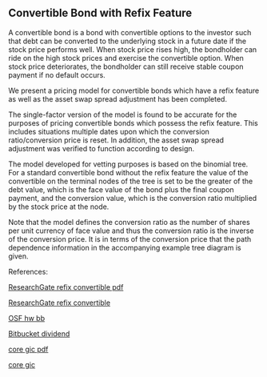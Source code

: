 ## Convertible Bond with Refix Feature
   
A convertible bond is a bond with convertible options to the investor such that debt can be converted to the underlying stock in a future date if the stock price performs well. When stock price rises high, the bondholder can ride on the high stock prices and exercise the convertible option. When stock price deteriorates, the bondholder can still receive stable coupon payment if no default occurs.  

We present a pricing model for convertible bonds which have a refix feature as well as the asset swap spread adjustment has been completed.  

The single-factor version of the model is found to be accurate for the purposes of pricing convertible bonds which possess the refix feature.  This includes situations multiple dates upon which the conversion ratio/conversion price is reset.  In addition, the asset swap spread adjustment was verified to function according to design.

The model developed for vetting purposes is based on the binomial tree.  For a standard convertible bond without the refix feature the value of the convertible on the terminal nodes of the tree is set to be the greater of the debt value, which is the face value of the bond plus the final coupon payment, and the conversion value, which is the conversion ratio multiplied by the stock price at the node.  

Note that the model defines the conversion ratio as the number of shares per unit currency of face value and thus the conversion ratio is the inverse of the conversion price.  It is in terms of the conversion price that the path dependence information in the accompanying example tree diagram is given.


References:

   
[ResearchGate refix convertible pdf](https://www.researchgate.net/profile/Tim-Xiao/publication/369881226_Convertible_Bond_with_Refix_Feature/links/643061d7609c170a13ff5527/Convertible-Bond-with-Refix-Feature.pdf)
   
[ResearchGate refix convertible](https://www.researchgate.net/publication/369881226_Convertible_Bond_with_Refix_Feature)

[OSF hw bb](https://osf.io/6dn54/download)

[Bitbucket dividend](https://bitbucket.org/timxiao1203/dividendrisk/downloads/DividendRisk.pdf)

[core gic pdf](https://core.ac.uk/download/534871176.pdf)

[core gic](https://core.ac.uk/works/127933873)
   